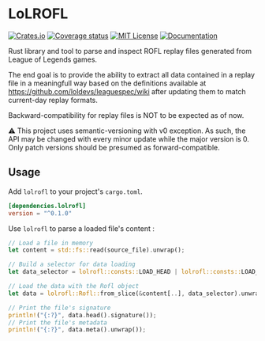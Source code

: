 # LoLROFL

[![Crates.io](https://img.shields.io/crates/v/lolrofl.svg?maxAge=2592000)](https://crates.io/crates/lolrofl)
[![Coverage status](https://img.shields.io/codecov/c/github/Ayowel/lolrofl-rs)](https://codecov.io/github/Ayowel/lolrofl-rs/)
[![MIT License](https://img.shields.io/badge/license-APACHE%202.0-blue.svg)](https://mit-license.org/)
[![Documentation](https://docs.rs/lolrofl/badge.svg)](https://docs.rs/lolrofl)

Rust library and tool to parse and inspect ROFL replay files generated from League of Legends games.

The end goal is to provide the ability to extract all data contained in a replay file in a meaningfull way based on the definitions available at https://github.com/loldevs/leaguespec/wiki after updating them to match current-day replay formats.

Backward-compatibility for replay files is NOT to be expected as of now.

:warning: This project uses semantic-versioning with v0 exception. As such, the API may be changed with every minor update while the major version is 0. Only patch versions should be presumed as forward-compatible.

## Usage

Add `lolrofl` to your project's `cargo.toml`.

```toml
[dependencies.lolrofl]
version = "^0.1.0"
```

Use `lolrofl` to parse a loaded file's content :

```rust
// Load a file in memory
let content = std::fs::read(source_file).unwrap();

// Build a selector for data loading
let data_selector = lolrofl::consts::LOAD_HEAD | lolrofl::consts::LOAD_METADATA;

// Load the data with the Rofl object
let data = lolrofl::Rofl::from_slice(&content[..], data_selector).unwrap();

// Print the file's signature
println!("{:?}", data.head().signature());
// Print the file's metadata
println!("{:?}", data.meta().unwrap());
```
